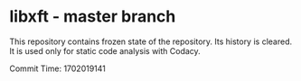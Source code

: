 # libxft - master branch

This repository contains frozen state of the repository.
Its history is cleared. It is used only for static code
analysis with Codacy.

Commit Time: 1702019141